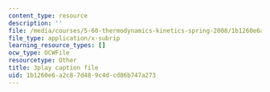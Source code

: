 ```yaml
---
content_type: resource
description: ''
file: /media/courses/5-60-thermodynamics-kinetics-spring-2008/1b1260e6a2c87d489c4dcd86b747a273_jsoD3oZAAXI.srt
file_type: application/x-subrip
learning_resource_types: []
ocw_type: OCWFile
resourcetype: Other
title: 3play caption file
uid: 1b1260e6-a2c8-7d48-9c4d-cd86b747a273
---
```


